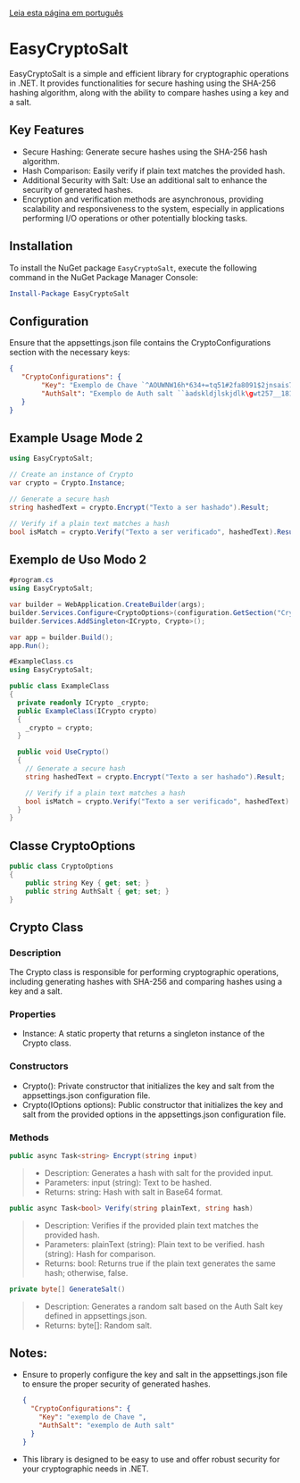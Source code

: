 [Leia esta página em português](https://github.com/alexfariakof/EasyCryptoSalt/blob/main/README.md)

# EasyCryptoSalt

EasyCryptoSalt is a simple and efficient library for cryptographic operations in .NET. It provides functionalities for secure hashing using the SHA-256 hashing algorithm, along with the ability to compare hashes using a key and a salt.

## Key Features

* Secure Hashing: Generate secure hashes using the SHA-256 hash algorithm.
* Hash Comparison: Easily verify if plain text matches the provided hash.
* Additional Security with Salt: Use an additional salt to enhance the security of generated hashes.
* Encryption and verification methods are asynchronous, providing scalability and responsiveness to the system, especially in applications performing I/O operations or other potentially blocking tasks.

## Installation

To install the NuGet package `EasyCryptoSalt`, execute the following command in the NuGet Package Manager Console:

```powershell
Install-Package EasyCryptoSalt
```

## Configuration

Ensure that the appsettings.json file contains the CryptoConfigurations section with the necessary keys:

```json
{
   "CryptoConfigurations": {
        "Key": "Exemplo de Chave `^AOUWNW16h*634+=tq51#2fa8091$2jnsais71298>shsady|==",
        "AuthSalt": "Exemplo de Auth salt ``àadskldjlskjdlk\gwt257__1816!?}[oap725-1%"
   }
}
```

## Example Usage Mode 2

```csharp  
using EasyCryptoSalt;

// Create an instance of Crypto
var crypto = Crypto.Instance;

// Generate a secure hash
string hashedText = crypto.Encrypt("Texto a ser hashado").Result;

// Verify if a plain text matches a hash
bool isMatch = crypto.Verify("Texto a ser verificado", hashedText).Result;
```

## Exemplo de Uso Modo 2

```csharp
#program.cs
using EasyCryptoSalt;

var builder = WebApplication.CreateBuilder(args);
builder.Services.Configure<CryptoOptions>(configuration.GetSection("CryptoConfigurations"));
builder.Services.AddSingleton<ICrypto, Crypto>();

var app = builder.Build();      
app.Run();

#ExampleClass.cs 
using EasyCryptoSalt;

public class ExampleClass
{
  private readonly ICrypto _crypto;
  public ExampleClass(ICrypto crypto)
  {
    _crypto = crypto;
  }

  public void UseCrypto()
  {
    // Generate a secure hash
    string hashedText = crypto.Encrypt("Texto a ser hashado").Result;

    // Verify if a plain text matches a hash
    bool isMatch = crypto.Verify("Texto a ser verificado", hashedText).Result;
  }
}        
```

## Classe CryptoOptions

```csharp
public class CryptoOptions
{
    public string Key { get; set; }
    public string AuthSalt { get; set; }
}
```

## Crypto Class

### Description

The Crypto class is responsible for performing cryptographic operations, including generating hashes with SHA-256 and comparing hashes using a key and a salt.


### Properties

* Instance: A static property that returns a singleton instance of the Crypto class.


### Constructors

* Crypto(): Private constructor that initializes the key and salt from the appsettings.json configuration file.
* Crypto(IOptions<CryptoOptions> options): Public constructor that initializes the key and salt from the provided options in the appsettings.json configuration file.

### Methods

```csharp
public async Task<string> Encrypt(string input)
```
> * Description: Generates a hash with salt for the provided input.
> * Parameters:
> input (string): Text to be hashed.
> * Returns:
> string: Hash with salt in Base64 format.

```csharp
public async Task<bool> Verify(string plainText, string hash)
```
> * Description: Verifies if the provided plain text matches the provided hash.
> * Parameters:
     plainText (string): Plain text to be verified.
     hash (string): Hash for comparison.
> * Returns:
    bool: Returns true if the plain text generates the same hash; otherwise, false.

```csharp
private byte[] GenerateSalt()
```

> * Description: Generates a random salt based on the Auth Salt key defined in appsettings.json.
> * Returns:
    byte[]: Random salt.

## Notes:

* Ensure to properly configure the key and salt in the appsettings.json file to ensure the proper security of generated hashes.

    ```json
    {
      "CryptoConfigurations": {
        "Key": "exemplo de Chave ",
        "AuthSalt": "exemplo de Auth salt"
      }
    }
    ```

* This library is designed to be easy to use and offer robust security for your cryptographic needs in .NET.
